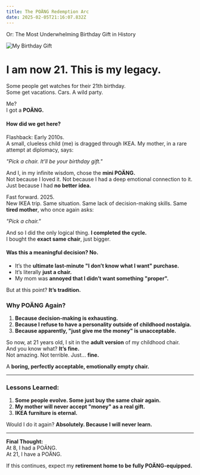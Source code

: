 ```yaml
---
title: The POÄNG Redemption Arc
date: 2025-02-05T21:16:07.832Z
---
```

Or: The Most Underwhelming Birthday Gift in History

![My Birthday Gift](/assets/images/stuhl.jpg "My Birthday Gift")

# **I am now 21. This is my legacy.**

Some people get watches for their 21th birthday.\
Some get vacations. Cars. A wild party.

Me?\
I got a **POÄNG.**

#### **How did we get here?**

Flashback: Early 2010s.\
A small, clueless child (me) is dragged through IKEA. My mother, in a rare attempt at diplomacy, says:

*"Pick a chair. It’ll be your birthday gift."*

And I, in my infinite wisdom, chose the **mini POÄNG.**\
Not because I loved it. Not because I had a deep emotional connection to it.\
Just because I had **no better idea.**

Fast forward. 2025.\
New IKEA trip. Same situation. Same lack of decision-making skills. Same **tired mother**, who once again asks:

*"Pick a chair."*

And so I did the only logical thing. **I completed the cycle.**\
I bought the **exact same chair**, just bigger.

#### **Was this a meaningful decision? No.**

* It’s the **ultimate last-minute "I don’t know what I want" purchase.**
* It’s literally **just a chair.**
* My mom was **annoyed that I didn’t want something "proper".**

But at this point? **It’s tradition.**

### **Why POÄNG Again?**

1. **Because decision-making is exhausting.**
2. **Because I refuse to have a personality outside of childhood nostalgia.**
3. **Because apparently, "just give me the money" is unacceptable.**

So now, at 21 years old, I sit in the **adult version** of my childhood chair.\
And you know what? **It’s fine.**\
Not amazing. Not terrible. Just... **fine.**

A **boring, perfectly acceptable, emotionally empty chair.**

- - -

### **Lessons Learned:**

1. **Some people evolve. Some just buy the same chair again.**
2. **My mother will never accept "money" as a real gift.**
3. **IKEA furniture is eternal.**

Would I do it again? **Absolutely. Because I will never learn.**

- - -

**Final Thought:**\
At 8, I had a POÄNG.\
At 21, I have a POÄNG.

If this continues, expect my **retirement home to be fully POÄNG-equipped.**
